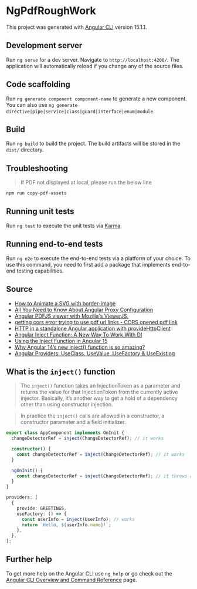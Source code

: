 # NgPdfRoughWork

This project was generated with [Angular CLI](https://github.com/angular/angular-cli) version 15.1.1.

## Development server

Run `ng serve` for a dev server. Navigate to `http://localhost:4200/`. The application will automatically reload if you change any of the source files.

## Code scaffolding

Run `ng generate component component-name` to generate a new component. You can also use `ng generate directive|pipe|service|class|guard|interface|enum|module`.

## Build

Run `ng build` to build the project. The build artifacts will be stored in the `dist/` directory.

## Troubleshooting

> If PDF not displayed at local, please run the below line

```bash
npm run copy-pdf-assets
```

## Running unit tests

Run `ng test` to execute the unit tests via [Karma](https://karma-runner.github.io).

## Running end-to-end tests

Run `ng e2e` to execute the end-to-end tests via a platform of your choice. To use this command, you need to first add a package that implements end-to-end testing capabilities.

## Source

- [How to Animate a SVG with border-image](https://css-tricks.com/how-to-animate-a-svg-with-border-image/)
- [All You Need to Know About Angular Proxy Configuration](https://javascript.plainenglish.io/all-you-need-to-know-about-angular-proxy-configuration-a1aeb2d8c86)
- [Angular PDFJS viewer with Mozilla's ViewerJS.](https://github.com/intbot/ng2-pdfjs-viewer)
- [getting cors error trying to use pdf url links - CORS opened pdf link](https://github.com/FranckFreiburger/vue-pdf/issues/273#issuecomment-838953439)
- [HTTP in a standalone Angular application with provideHttpClient](https://blog.ninja-squad.com/2022/11/09/angular-http-in-standalone-applications/)
- [Angular Inject Function: A New Way To Work With DI](https://www.henriquecustodia.dev/posts/angular-inject-function:-a-new-way-to-work-with-di/)
- [Using the Inject Function in Angular 15](https://www.danywalls.com/using-the-inject-function-in-angular-15)
- [Why Angular 14’s new inject() function is so amazing?](https://codereacter.medium.com/why-angular-14s-new-inject-function-is-so-amazing-ac281e7148d1)
- [Angular Providers: UseClass, UseValue, UseFactory & UseExisting](https://www.tektutorialshub.com/angular/angular-providers/)

## What is the `inject()` function

> The `inject()` function takes an InjectionToken as a parameter and returns the value for that InjectionToken from the currently active injector. Basically, it’s another way to get a hold of a dependency other than using constructor injection.

> In practice the `inject()` calls are allowed in a constructor, a constructor parameter and a field initializer.

```typescript
export class AppComponent implements OnInit {
  changeDetectorRef = inject(ChangeDetectorRef); // it works

  constructor() {
    const changeDetectorRef = inject(ChangeDetectorRef); // it works
  }

  ngOnInit() {
    const changeDetectorRef = inject(ChangeDetectorRef); // it throws an error
  }
}
```

```typescript
providers: [
  {
    provide: GREETINGS,
    useFactory: () => {
      const userInfo = inject(UserInfo); // works
      return `Hello, ${userInfo.name}!`;
    },
  },
];
```

## Further help

To get more help on the Angular CLI use `ng help` or go check out the [Angular CLI Overview and Command Reference](https://angular.io/cli) page.
